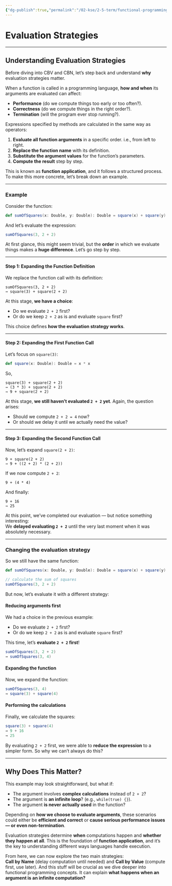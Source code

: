 ```yaml
---
{"dg-publish":true,"permalink":"/02-kse/2-5-term/functional-programming/05-evaluation-strategies/","created":"2025-02-10T23:14:42.076+02:00","updated":"2025-02-11T00:15:06.964+02:00"}
---
```



# Evaluation Strategies

---

## Understanding Evaluation Strategies

Before diving into CBV and CBN, let’s step back and understand **why** evaluation strategies matter.

When a function is called in a programming language, **how and when** its arguments are evaluated can affect:

- **Performance** (do we compute things too early or too often?).
- **Correctness** (do we compute things in the right order?).
- **Termination** (will the program ever stop running?).

Expressions specified by methods are calculated in the same way as operators:

1. **Evaluate all function arguments** in a specific order. i.e., from left to right.
2. **Replace the function name** with its definition.
3. **Substitute the argument values** for the function’s parameters.
4. **Compute the result** step by step.

This is known as **function application**, and it follows a structured process. To make this more concrete, let’s break down an example.

---

### Example

Consider the function:

```scala
def sumOfSquares(x: Double, y: Double): Double = square(x) + square(y)
```

And let’s evaluate the expression:

```scala
sumOfSquares(3, 2 + 2)
```

At first glance, this might seem trivial, but the **order** in which we evaluate things makes a **huge difference**. Let’s go step by step.

---

#### Step 1: Expanding the Function Definition

We replace the function call with its definition:

```
sumOfSquares(3, 2 + 2)
→ square(3) + square(2 + 2)
```

At this stage, **we have a choice**:

- Do we evaluate `2 + 2` first?
- Or do we keep `2 + 2` as is and evaluate `square` first?

This choice defines **how the evaluation strategy works**.

---

#### Step 2: Expanding the First Function Call

Let’s focus on `square(3)`:

```scala
def square(x: Double): Double = x * x
```

So,

```
square(3) + square(2 + 2)
→ (3 * 3) + square(2 + 2)
→ 9 + square(2 + 2)
```

At this stage, **we still haven’t evaluated `2 + 2` yet**. Again, the question arises:

- Should we compute `2 + 2 = 4` now?
- Or should we delay it until we actually need the value?

---

#### Step 3: Expanding the Second Function Call

Now, let’s expand `square(2 + 2)`:

```
9 + square(2 + 2)
→ 9 + ((2 + 2) * (2 + 2))
```

If we now compute `2 + 2`:

```
9 + (4 * 4)
```

And finally:

```
9 + 16
→ 25
```

At this point, we’ve completed our evaluation — but notice something interesting:  
We **delayed evaluating `2 + 2`** until the very last moment when it was absolutely necessary.

---

### Changing the evaluation strategy

So we still have the same function:

```scala
def sumOfSquares(x: Double, y: Double): Double = square(x) + square(y)

// calculate the sum of squares
sumOfSquares(3, 2 + 2)
```

But now, let’s evaluate it with a different strategy:

#### Reducing arguments first

We had a choice in the previous example:

- Do we evaluate `2 + 2` first?
- Or do we keep `2 + 2` as is and evaluate `square` first?

This time, let’s **evaluate `2 + 2` first**!

```scala
sumOfSquares(3, 2 + 2)
→ sumOfSquares(3, 4)
```

#### Expanding the function

Now, we expand the function:

```scala
sumOfSquares(3, 4)
→ square(3) + square(4)
```

#### Performing the calculations

Finally, we calculate the squares:

```scala
square(3) + square(4)
→ 9 + 16
→ 25
```

By evaluating `2 + 2` first, we were able to **reduce the expression** to a simpler form. So why we can’t always do this?

---

## Why Does This Matter?

This example may look straightforward, but what if:

- The argument involves **complex calculations** instead of `2 + 2`?
- The argument is **an infinite loop**? (e.g., `while(true) {}`).
- The argument **is never actually used** in the function?

Depending on **how we choose to evaluate arguments**, these scenarios could either be **efficient and correct** or **cause serious performance issues — or even non-termination**.

Evaluation strategies determine **when** computations happen and **whether they happen at all**. This is the foundation of **function application**, and it’s the key to understanding different ways languages handle execution.

From here, we can now explore the two main strategies:  
**Call by Name** (delay computation until needed) and **Call by Value** (compute first, use later). And this stuff will be crucial as we dive deeper into functional programming concepts. It can explain **what happens when an argument is an infinite computation?**

